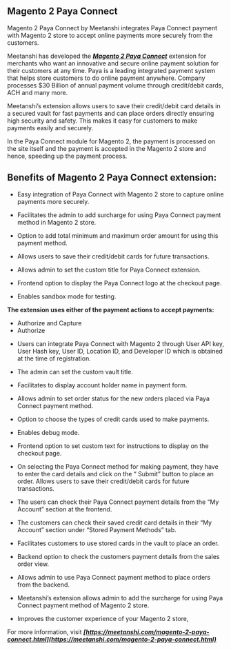 ## Magento 2 Paya Connect

Magento 2 Paya Connect by Meetanshi integrates Paya Connect payment with Magento 2 store to accept online payments more securely from the customers.

Meetanshi has developed the ***[Magento 2 Paya Connect](https://meetanshi.com/magento-2-paya-connect.html)*** extension for merchants who want an innovative and secure online payment solution for their customers at any time. Paya is a leading integrated payment system that helps store customers to do online payment anywhere. Company processes $30 Billion of annual payment volume through credit/debit cards, ACH and many more.

Meetanshi’s extension allows users to save their credit/debit card details in a secured vault for fast payments and can place orders directly ensuring high security and safety. This makes it easy for customers to make payments easily and securely.

In the Paya Connect module for Magento 2, the payment is processed on the site itself and the payment is accepted in the Magento 2 store and hence, speeding up the payment process.

## Benefits of Magento 2 Paya Connect extension:

* Easy integration of Paya Connect with Magento 2 store to capture online payments more securely.

* Facilitates the admin to add surcharge for using Paya Connect payment method in Magento 2 store.

* Option to add total minimum and maximum order amount for using this payment method.

* Allows users to save their credit/debit cards for future transactions.

* Allows admin to set the custom title for Paya Connect extension.

* Frontend option to display the Paya Connect logo at the checkout page.

* Enables sandbox mode for testing.

**The extension uses either of the payment actions to accept payments:**
- Authorize and Capture
- Authorize

* Users can integrate Paya Connect with Magento 2 through User API key, User Hash key, User ID, Location ID, and Developer ID which is obtained at the time of registration.

* The admin can set the custom vault title.

* Facilitates to display account holder name in payment form.

* Allows admin to set order status for the new orders placed via Paya Connect payment method.

* Option to choose the types of credit cards used to make payments.

* Enables debug mode.

* Frontend option to set custom text for instructions to display on the checkout page.

* On selecting the Paya Connect method for making payment, they have to enter the card details and click on the “ Submit” button to place an order. Allows users to save their credit/debit cards for future transactions.

* The users can check their Paya Connect payment details from the “My Account” section at the frontend.

* The customers can check their saved credit card details in their “My Account” section under “Stored Payment Methods” tab.

* Facilitates customers to use stored cards in the vault to place an order.

* Backend option to check the customers payment details from the sales order view.

* Allows admin to use Paya Connect payment method to place orders from the backend.

* Meetanshi’s extension allows admin to add the surcharge for using Paya Connect payment method of Magento 2 store.

* Improves the customer experience of your Magento 2 store,

For more information, visit ***[https://meetanshi.com/magento-2-paya-connect.html](https://meetanshi.com/magento-2-paya-connect.html)***
